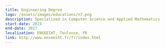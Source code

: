 ```yaml
---
title: Engineering Degree
logo: /assets/images/educations/n7.png
description: Specialized in Computer Science and Applied Mathematics
start-date: 2015
end-date: 2017
localization: ENSEEIHT, Toulouse, FR
link: http://www.enseeiht.fr/fr/index.html
---
```

<!---
Gregoire Boiron <gregoire.boiron@gmail.com>
Copyright (c) 2018 Gregoire Boiron  All Rights Reserved.
--->
